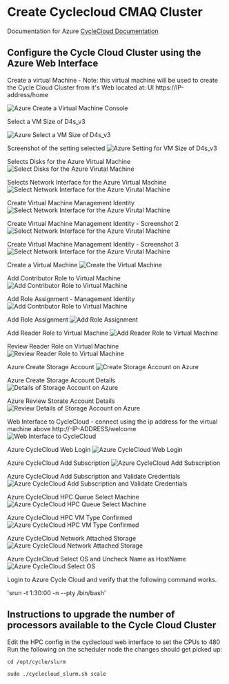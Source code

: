 # Create Cyclecloud CMAQ Cluster

Documentation for Azure
<a href="https://docs.microsoft.com/en-us/azure/cyclecloud/?view=cyclecloud-8">CycleCloud Documentation</a>

## Configure the Cycle Cloud Cluster using the Azure Web Interface

Create a virtual Machine - 
Note: this virtual machine will be used to create the Cycle Cloud Cluster from it's Web located at: UI https://IP-address/home

![Azure Create a Virtual Machine Console](../../azure_web_interface_images/Create_Virtual_Machine.png)

Select a VM Size of D4s_v3

![Azure Select a VM Size of D4s_v3](../../azure_web_interface_images/Select-a-VM-Size-D4s_v3.png)

Screenshot of the setting selected
![Azure Setting for VM Size of D4s_v3](../../azure_web_interface_images/Create_Virtual_Machine_with_Size_F4s_v2.png)

Selects Disks for the Azure Virtual Machine
![Select Disks for the Azure Virutal Machine](../../azure_web_interface_images/Create_VM_Select_DIsks.png)

Selects Network Interface for the Azure Virtual Machine
![Select Network Interface for the Azure Virutal Machine](../../azure_web_interface_images/Create_VM_Select_Network_Interface.png)

Create Virtual Machine Management Identity
![Select Network Interface for the Azure Virutal Machine](../../azure_web_interface_images/Create_VM_Management_Identity.png)

Create Virtual Machine Management Identity - Screenshot 2
![Select Network Interface for the Azure Virutal Machine](../../azure_web_interface_images/Create_VM_Management_Identity_2.png)

Create Virtual Machine Management Identity - Screenshot 3
![Select Network Interface for the Azure Virutal Machine](../../azure_web_interface_images/Create_VM_Management_Identity3.png)

Create a Virtual Machine
![Create the Virtual Machine](../../azure_web_interface_images/Create_VM.png)

Add Contributor Role to Virtual Machine
![Add Contributor Role to Virtual Machine](../../azure_web_interface_images/VM_Add_Role_Assignment_Contributor.png)

Add Role Assignment - Management Identity
![Add Contributor Role to Virtual Machine](../../azure_web_interface_images/VM_Add_Role_Assignment_Members_Managed_Identity.png)

Add Role Assignment
![Add Role Assignment](../../azure_web_interface_images/VM_Add_Role_Assignment.png)

Add Reader Role to Virtual Machine
![Add Reader Role to Virtual Machine](../../azure_web_interface_images/VM_Add_Role_Assignment_Reader.png)

Review Reader Role on Virtual Machine
![Review Reader Role to Virtual Machine](../../azure_web_interface_images/VM_Add_Role_Assignment_Reader_Review.png)

Azure Create Storage Account
![Create Storage Account on Azure](../../azure_web_interface_images/Azure_Create_Storage_Account.png)

Azure Create Storage Account Details
![Details of Storage Account on Azure](../../azure_web_interface_images/Azure_Create_A_Storage_Account_details.png)

Azure Review Storate Account Details
![Review Details of Storage Account on Azure](../../azure_web_interface_images/Azure_Create_A_Storage_Account_Review+create.png)

Web Interface to CycleCloud - connect using the ip address for the virtual machine above http://-IP-ADDRESS/welcome
![Web Interface to CycleCloud](../../azure_web_interface_images/Cyclecloud-ea_Virtual_Machine.png)

Azure CycleCloud Web Login
![Azure CycleCloud Web Login](../../azure_web_interface_images/Azure_CycleCloud_Web_Login.png)

Azure CycleCloud Add Subscription
![Azure CycleCloud Add Subscription](../../azure_web_interface_images/Azure_CycleCloud_Add_Subscription.png)

Azure CycleCloud Add Subscription and Validate Credentials
![Azure CycleCloud Add Subscription and Validate Credentials](../../azure_web_interface_images/Azure_CycleCloud_Add_Subscription_Validate_Credentials.png)

Azure CycleCloud HPC Queue Select Machine
![Azure CycleCloud HPC Queue Select Machine](../../azure_web_interface_images/Azure_CycleCloud_Select_A_Machine_Type_HC44rs.png)

Azure CycleCloud HPC VM Type Confirmed
![Azure CycleCloud HPC VM Type Confirmed](../../azure_web_interface_images/Azure_CycleCloud_HPC_VM_TYPE_HC44rs.png)

Azure CycleCloud Network Attached Storage
![Azure CycleCloud Network Attached Storage](../../azure_web_interface_images/Azure_CycleCloud_Network_Attached_Storage.png)

Azure CycleCloud Select OS and Uncheck Name as HostName
![Azure CycleCloud Select OS](../../azure_web_interface_images/Azure_CycleCloud_Advanced_Settings_Choose_OS.png)

Login to Azure Cycle Cloud and verify that the following command works.

'srun -t 1:30:00  -n --pty /bin/bash'

## Instructions to upgrade the number of processors available to the Cycle Cloud Cluster

Edit the HPC config in the cyclecloud web interface to set the CPUs to 480 
Run the following on the scheduler node the changes should get picked up:

`cd /opt/cycle/slurm`

`sudo ./cyclecloud_slurm.sh scale`
